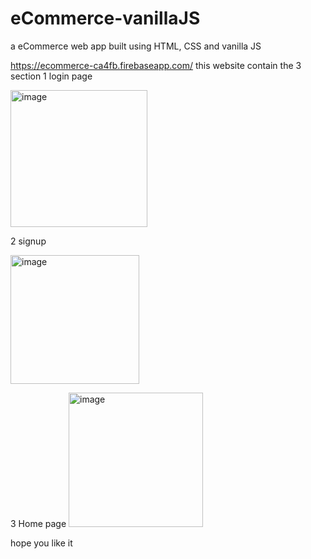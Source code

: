 # eCommerce-vanillaJS
a eCommerce web app built using HTML, CSS and vanilla JS

https://ecommerce-ca4fb.firebaseapp.com/
this website contain the 3 section 
1 login page

<img width="219" alt="image" src="https://user-images.githubusercontent.com/117856460/200995574-263b4f27-cbf1-45a8-ae7d-300fc3c2e276.png">

2 signup

<img width="206" alt="image" src="https://user-images.githubusercontent.com/117856460/200995645-55cbeed0-b54f-4661-a876-ccdcb5aa2658.png">


3 Home page
<img width="215" alt="image" src="https://user-images.githubusercontent.com/117856460/200995717-48230a1b-139e-4e33-9e04-2beaa69a007b.png">


hope you like it

